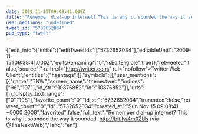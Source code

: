 ```yaml
---
date: 2009-11-15T09:08:41.000Z
title: "Remember dial-up internet? This is why it sounded the way it sounded. http://bit.ly/4m0ZUs (via <a href='http://twitter.com/TheNextWeb'>@TheNextWeb</a>)″"
user_mentions: "undefined"
tweet_id: "5732652034"
pub_type: "tweet"
---
```

{"edit_info":{"initial":{"editTweetIds":["5732652034"],"editableUntil":"2009-11-15T09:38:41.000Z","editsRemaining":"5","isEditEligible":true}},"retweeted":false,"source":"<a href=\"http://twitter.com\" rel=\"nofollow\">Twitter Web Client</a>","entities":{"hashtags":[],"symbols":[],"user_mentions":[{"name":"TNW","screen_name":"thenextweb","indices":["96","107"],"id_str":"10876852","id":"10876852"}],"urls":[]},"display_text_range":["0","108"],"favorite_count":"0","id_str":"5732652034","truncated":false,"retweet_count":"0","id":"5732652034","created_at":"Sun Nov 15 09:08:41 +0000 2009","favorited":false,"full_text":"Remember dial-up internet? This is why it sounded the way it sounded. http://bit.ly/4m0ZUs (via @TheNextWeb)","lang":"en"}
